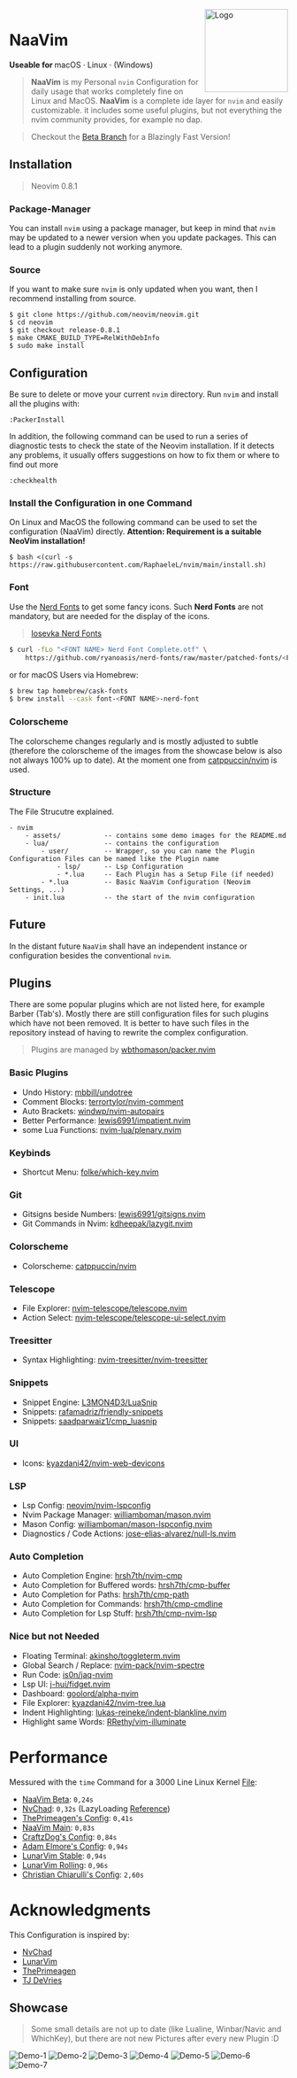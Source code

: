 <img height="150" src="assets/logo.png" align="right" alt="Logo">

# NaaVim

<b>Useable for </b>
macOS · Linux · (Windows)

> **NaaVim** is my Personal `nvim` Configuration for daily usage that works completely fine on Linux and MacOS. **NaaVim** is a complete ide layer for `nvim` and easily customizable. it includes some useful plugins, but not everything the nvim community provides, for example no dap.

> Checkout the [Beta Branch](https://github.com/RaphaeleL/nvim/tree/beta) for a Blazingly Fast Version!

## Installation

> Neovim 0.8.1

### Package-Manager

You can install `nvim` using a package manager, but keep in mind that `nvim` may be updated to a newer version when you update packages. This can lead to a plugin suddenly not working anymore.

### Source

If you want to make sure `nvim` is only updated when you want, then I recommend installing from source.

```
$ git clone https://github.com/neovim/neovim.git
$ cd neovim
$ git checkout release-0.8.1
$ make CMAKE_BUILD_TYPE=RelWithDebInfo
$ sudo make install
```

## Configuration

Be sure to delete or move your current `nvim` directory. Run `nvim` and install all the plugins with:

```
:PackerInstall
```

In addition, the following command can be used to run a series of diagnostic tests to check the state of the Neovim installation. If it detects any problems, it usually offers suggestions on how to fix them or where to find out more

```
:checkhealth
```

### Install the Configuration in one Command

On Linux and MacOS the following command can be used to set the configuration (NaaVim) directly. **Attention: Requirement is a suitable NeoVim installation!**

```
$ bash <(curl -s https://raw.githubusercontent.com/RaphaeleL/nvim/main/install.sh)
```

### Font

Use the [Nerd Fonts](https://www.nerdfonts.com) to get some fancy icons. Such **Nerd Fonts** are not mandatory, but are needed for the display of the icons.

> [Iosevka Nerd Fonts](https://github.com/ryanoasis/nerd-fonts/tree/master/patched-fonts/Iosevka)

```bash
$ curl -fLo "<FONT NAME> Nerd Font Complete.otf" \
    https://github.com/ryanoasis/nerd-fonts/raw/master/patched-fonts/<FONT_PATH>/complete/<FONT_NAME>%20Nerd%20Font%20Complete.otf
```

or for macOS Users via Homebrew:

```bash
$ brew tap homebrew/cask-fonts
$ brew install --cask font-<FONT NAME>-nerd-font
```

### Colorscheme

The colorscheme changes regularly and is mostly adjusted to subtle (therefore the colorscheme of the images from the showcase below is also not always 100% up to date). At the moment one from [catppuccin/nvim](https://github.com/catppuccin/nvim) is used.

### Structure

The File Strucutre explained.

```
- nvim
    - assets/           -- contains some demo images for the README.md
    - lua/              -- contains the configuration
        - user/         -- Wrapper, so you can name the Plugin Configuration Files can be named like the Plugin name
            - lsp/      -- Lsp Configuration
            - *.lua     -- Each Plugin has a Setup File (if needed)
        - *.lua         -- Basic NaaVim Configuration (Neovim Settings, ...)
    - init.lua          -- the start of the nvim configuration
```

## Future

In the distant future `NaaVim` shall have an independent instance or configuration besides the conventional `nvim`.

## Plugins

There are some popular plugins which are not listed here, for example Barber (Tab's). Mostly there are still configuration files for such plugins which have not been removed. It is better to have such files in the repository instead of having to rewrite the complex configuration.

> Plugins are managed by [wbthomason/packer.nvim](https://github.com/wbthomason/packer.nvim)

### Basic Plugins

- Undo History: [mbbill/undotree](https://github.com/mbbill/undotree)
- Comment Blocks: [terrortylor/nvim-comment](https://github.com/terrortylor/nvim-comment)
- Auto Brackets: [windwp/nvim-autopairs](https://github.com/windwp/nvim-autopairs)
- Better Performance: [lewis6991/impatient.nvim](https://github.com/lewis6991/impatient.nvim)
- some Lua Functions: [nvim-lua/plenary.nvim](https://github.com/nvim-lua/plenary.nvim)

### Keybinds

- Shortcut Menu: [folke/which-key.nvim](https://github.com/folke/which-key.nvim)

### Git

- Gitsigns beside Numbers: [lewis6991/gitsigns.nvim](https://github.com/lewis6991/gitsigns.nvim)
- Git Commands in Nvim: [kdheepak/lazygit.nvim](https://github.com/kdheepak/lazygit.nvim)

### Colorscheme

- Colorscheme: [catppuccin/nvim](https://github.com/catppuccin/nvim)

### Telescope

- File Explorer: [nvim-telescope/telescope.nvim](https://github.com/nvim-telescope/telescope.nvim)
- Action Select: [nvim-telescope/telescope-ui-select.nvim](https://github.com/nvim-telescope/telescope-ui-select.nvim)

### Treesitter

- Syntax Highlighting: [nvim-treesitter/nvim-treesitter](https://github.com/nvim-treesitter/nvim-treesitter)

### Snippets

- Snippet Engine: [L3MON4D3/LuaSnip](https://github.com/L3MON4D3/LuaSnip)
- Snippets: [rafamadriz/friendly-snippets](https://github.com/rafamadriz/friendly-snippets)
- Snippets: [saadparwaiz1/cmp_luasnip](https://github.com/saadparwaiz1/cmp_luasnip)

### UI

- Icons: [kyazdani42/nvim-web-devicons](https://github.com/kyazdani42/nvim-web-devicons)

### LSP

- Lsp Config: [neovim/nvim-lspconfig](https://github.com/neovim/nvim-lspconfig)
- Nvim Package Manager: [williamboman/mason.nvim](https://github.com/williamboman/mason.nvim)
- Mason Config: [williamboman/mason-lspconfig.nvim](https://github.com/williamboman/mason-lspconfig.nvim)
- Diagnostics / Code Actions: [jose-elias-alvarez/null-ls.nvim](https://github.com/jose-elias-alvarez/null-ls.nvim)

### Auto Completion

- Auto Completion Engine: [hrsh7th/nvim-cmp](https://github.com/hrsh7th/nvim-cmp)
- Auto Completion for Buffered words: [hrsh7th/cmp-buffer](https://github.com/hrsh7th/cmp-buffer)
- Auto Completion for Paths: [hrsh7th/cmp-path](https://github.com/hrsh7th/cmp-path)
- Auto Completion for Commands: [hrsh7th/cmp-cmdline](https://github.com/hrsh7th/cmp-cmdline)
- Auto Completion for Lsp Stuff: [hrsh7th/cmp-nvim-lsp](https://github.com/hrsh7th/cmp-nvim-lsp)

### Nice but not Needed

- Floating Terminal: [akinsho/toggleterm.nvim](https://github.com/akinsho/toggleterm.nvim)
- Global Search / Replace: [nvim-pack/nvim-spectre](https://github.com/nvim-pack/nvim-spectre)
- Run Code: [is0n/jaq-nvim](https://github.com/is0n/jaq-nvim)
- Lsp UI: [j-hui/fidget.nvim](https://github.com/j-hui/fidget.nvim)
- Dashboard: [goolord/alpha-nvim](https://github.com/goolord/alpha-nvim)
- File Explorer: [kyazdani42/nvim-tree.lua](https://github.com/kyazdani42/nvim-tree.lua)
- Indent Highlighting: [lukas-reineke/indent-blankline.nvim](https://github.com/lukas-reineke/indent-blankline.nvim)
- Highlight same Words: [RRethy/vim-illuminate](https://github.com/RRethy/vim-illuminate)

# Performance 

Messured with the `time` Command for a 3000 Line Linux Kernel [File](https://raw.githubusercontent.com/torvalds/linux/master/kernel/auditsc.c):

- [NaaVim Beta](https://github.com/RaphaeleL/nvim/tree/beta_v2): `0,24s`
- [NvChad](https://github.com/NvChad/NvChad): `0,32s` (LazyLoading [Reference](https://github.com/NvChad/NvChad#what-is-it))
- [ThePrimeagen's Config](https://github.com/ThePrimeagen): `0,41s`
- [NaaVim Main](https://github.com/RaphaeleL/nvim): `0,83s`
- [CraftzDog's Config](https://github.com/craftzdog): `0,84s`
- [Adam Elmore's Config](https://github.com/adamelmore): `0,94s`
- [LunarVim Stable](https://github.com/LunarVim/LunarVim): `0,94s`
- [LunarVim Rolling](https://github.com/LunarVim/LunarVim/tree/rolling): `0,96s`
- [Christian Chiarulli's Config](https://github.com/ChristianChiarulli): `2,60s`

# Acknowledgments

This Configuration is inspired by:

- [NvChad](https://github.com/NvChad/NvChad)
- [LunarVim](https://github.com/LunarVim/LunarVim)
- [ThePrimeagen](https://github.com/ThePrimeagen)
- [TJ DeVries](https://github.com/tjdevries)

## Showcase

> Some small details are not up to date (like Lualine, Winbar/Navic and WhichKey), but there are not new Pictures after every new Plugin :D

![Demo-1](./assets/Demo_1.png)
![Demo-2](./assets/Demo_2.png)
![Demo-3](./assets/Demo_3.png)
![Demo-4](./assets/Demo_4.png)
![Demo-5](./assets/Demo_5.png)
![Demo-6](./assets/Demo_6.png)
![Demo-7](./assets/Demo_7.png)
